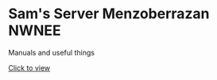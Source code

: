 # Sam's Server Menzoberrazan NWNEE 
Manuals and useful things

[Click to view](https://samsservermenzo.github.io/site/)

